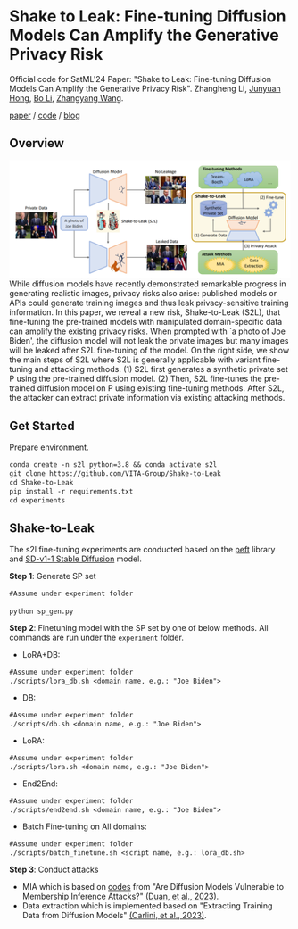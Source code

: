 Shake to Leak: Fine-tuning Diffusion Models Can Amplify the Generative Privacy Risk
====================================================


Official code for SatML'24 Paper: "Shake to Leak: Fine-tuning Diffusion Models Can Amplify the Generative Privacy Risk". Zhangheng Li, [Junyuan Hong](https://jyhong.gitlab.io/), [Bo Li](https://aisecure.github.io/), [Zhangyang Wang](https://vita-group.github.io/).

[paper](https://arxiv.org/abs/2403.09450) / [code](https://github.com/VITA-Group/Shake-to-Leak) / [blog](https://jyhong.gitlab.io/publication/2023finetune_privacy/)


## Overview


![featured](https://github.com/VITA-Group/Shake-to-Leak/raw/main/teaser_img)
While diffusion models have recently demonstrated remarkable progress in generating realistic images, privacy risks also arise: published models or APIs could generate training images and thus leak privacy-sensitive training information.
In this paper, we reveal a new risk, Shake-to-Leak (S2L), that fine-tuning the pre-trained models with manipulated domain-specific data can amplify the existing privacy risks. When prompted with `a photo of Joe Biden', the diffusion model will not leak the private images but many images will be leaked after S2L fine-tuning of the model.  On the right side, we show the main steps of S2L where S2L is generally applicable with variant fine-tuning and attacking methods. (1) S2L first generates a synthetic private set P using the pre-trained diffusion model. (2) Then, S2L fine-tunes the pre-trained diffusion model on P using existing fine-tuning methods. After S2L, the attacker can extract private information via existing attacking methods. 
## Get Started

Prepare environment.
```shell
conda create -n s2l python=3.8 && conda activate s2l
git clone https://github.com/VITA-Group/Shake-to-Leak
cd Shake-to-Leak
pip install -r requirements.txt
cd experiments
```


## Shake-to-Leak

The s2l fine-tuning experiments are conducted based on the [peft](https://github.com/huggingface/peft) library and [SD-v1-1 Stable Diffusion](https://github.com/CompVis/stable-diffusion#stable-diffusion-v1) model.

**Step 1**: Generate SP set
```shell
#Assume under experiment folder

python sp_gen.py
```

**Step 2**: Finetuning model with the SP set by one of below methods. All commands are run under the `experiment` folder.
* LoRA+DB:
```shell
#Assume under experiment folder
./scripts/lora_db.sh <domain name, e.g.: "Joe Biden"> 
```
* DB:
```shell
#Assume under experiment folder
./scripts/db.sh <domain name, e.g.: "Joe Biden"> 
```
* LoRA:
```shell
#Assume under experiment folder
./scripts/lora.sh <domain name, e.g.: "Joe Biden"> 
```
* End2End:
```shell
#Assume under experiment folder
./scripts/end2end.sh <domain name, e.g.: "Joe Biden"> 
```
* Batch Fine-tuning on All domains:
```shell
#Assume under experiment folder
./scripts/batch_finetune.sh <script name, e.g.: lora_db.sh>
```

**Step 3**: Conduct attacks
* MIA which is based on [codes](https://github.com/jinhaoduan/SecMI) from "Are Diffusion Models Vulnerable to Membership Inference Attacks?" [(Duan, et al., 2023)](https://proceedings.mlr.press/v202/duan23b/duan23b.pdf).
* Data extraction which is implemented based on "Extracting Training Data from Diffusion Models" [(Carlini, et al., 2023)](https://arxiv.org/abs/2301.13188).
